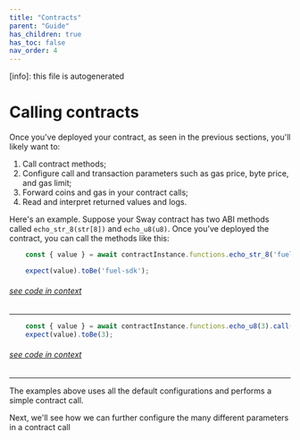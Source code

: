 ```yaml
---
title: "Contracts"
parent: "Guide"
has_children: true
has_toc: false
nav_order: 4
---
```


[info]: this file is autogenerated


# Calling contracts

Once you've deployed your contract, as seen in the previous sections, you'll likely want to:

1. Call contract methods;
2. Configure call and transaction parameters such as gas price, byte price, and gas limit;
3. Forward coins and gas in your contract calls;
4. Read and interpret returned values and logs.

Here's an example. Suppose your Sway contract has two ABI methods called `echo_str_8(str[8])` and `echo_u8(u8)`. Once you've deployed the contract, you can call the methods like this:


```typescript
    const { value } = await contractInstance.functions.echo_str_8('fuel-sdk').call();

    expect(value).toBe('fuel-sdk');
```
###### [see code in context](https://github.com/FuelLabs/fuels-ts/blob/master/packages/fuel-gauge/src/coverage-contract.test.ts#L114-L118)

---



```typescript
    const { value } = await contractInstance.functions.echo_u8(3).call();
    expect(value).toBe(3);
```
###### [see code in context](https://github.com/FuelLabs/fuels-ts/blob/master/packages/fuel-gauge/src/coverage-contract.test.ts#L56-L59)

---


The examples above uses all the default configurations and performs a simple contract call.

Next, we'll see how we can further configure the many different parameters in a contract call
